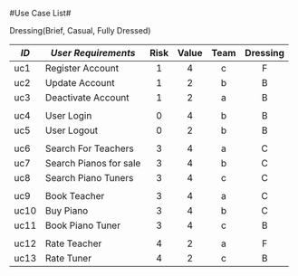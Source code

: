 #Use Case List#

Dressing(Brief, Casual, Fully Dressed)


|*ID*|*User Requirements*|Risk|Value|Team|Dressing|
|----|----|:----:|:----:|:----:|:----:|
|uc1|Register Account|1|4|c|F|
|uc2|Update Account|1|2|b|B|
|uc3|Deactivate Account|1|2|a|B|
| | | | | | | | 
uc4|User Login|0|4|b|B|
uc5|User Logout|0|2|b|B|
| | | | | | | | 
uc6|Search For Teachers|3|4|a|C|
uc7|Search Pianos for sale|3|4|b|C|
uc8|Search Piano Tuners|3|4|c|C|
| | | | | | | | 
uc9|Book Teacher|3|4|a|C|
uc10|Buy Piano|3|4|b|C|
uc11|Book Piano Tuner|3|4|c|B|
| | | | | | | | 
uc12|Rate Teacher|4|2|a|F|
uc13|Rate Tuner|4|2|c|B|
	


